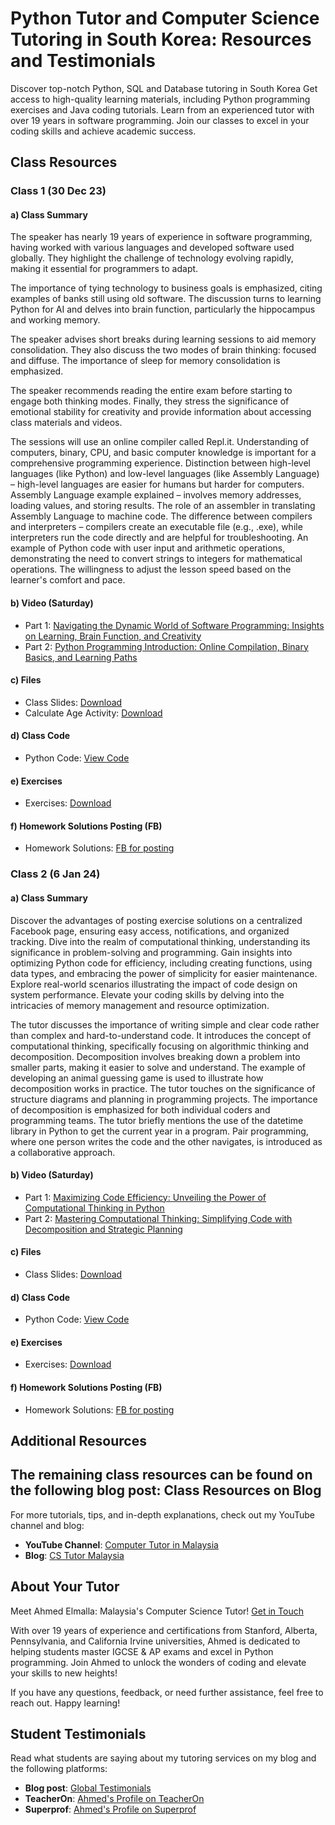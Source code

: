 # Python Tutor and Computer Science Tutoring in South Korea: Resources and Testimonials

Discover top-notch Python, SQL and Database tutoring in South Korea
Get access to high-quality learning materials, including Python programming exercises and Java coding tutorials. Learn from an experienced tutor with over 19 years in software programming. Join our classes to excel in your coding skills and achieve academic success.


## Class Resources

### Class 1 (30 Dec 23)

#### a) Class Summary

The speaker has nearly 19 years of experience in software programming, having worked with various languages and developed software used globally. They highlight the challenge of technology evolving rapidly, making it essential for programmers to adapt.

The importance of tying technology to business goals is emphasized, citing examples of banks still using old software. The discussion turns to learning Python for AI and delves into brain function, particularly the hippocampus and working memory.

The speaker advises short breaks during learning sessions to aid memory consolidation. They also discuss the two modes of brain thinking: focused and diffuse. The importance of sleep for memory consolidation is emphasized.

The speaker recommends reading the entire exam before starting to engage both thinking modes. Finally, they stress the significance of emotional stability for creativity and provide information about accessing class materials and videos.

The sessions will use an online compiler called Repl.it.
Understanding of computers, binary, CPU, and basic computer knowledge is important for a comprehensive programming experience.
Distinction between high-level languages (like Python) and low-level languages (like Assembly Language) – high-level languages are easier for humans but harder for computers.
Assembly Language example explained – involves memory addresses, loading values, and storing results.
The role of an assembler in translating Assembly Language to machine code.
The difference between compilers and interpreters – compilers create an executable file (e.g., .exe), while interpreters run the code directly and are helpful for troubleshooting.
An example of Python code with user input and arithmetic operations, demonstrating the need to convert strings to integers for mathematical operations.
The willingness to adjust the lesson speed based on the learner's comfort and pace.

#### b) Video (Saturday)

- Part 1: [Navigating the Dynamic World of Software Programming: Insights on Learning, Brain Function, and Creativity](youtu.be/yt3r1wyY42Y)
- Part 2: [Python Programming Introduction: Online Compilation, Binary Basics, and Learning Paths](youtu.be/IkSmFCHK_EM)

#### c) Files

- Class Slides: [Download](drive.google.com/drive/folders/1Lljymcz6UxED6luj31KIadLs5uNxb9Ca?usp=sharing)
- Calculate Age Activity: [Download](drive.google.com/file/d/13-nP27JH1WLAY-1T2u6sPswrWpt1mS6t/view?usp=drive_link)

#### d) Class Code

- Python Code: [View Code](replit.com/@AhmedElmalla/Python-GsinYeo#Class%201.py)

#### e) Exercises

- Exercises: [Download](drive.google.com/drive/folders/14masrbwK-dqg32cEu5CAtzWmmGOB3Oeh?usp=drive_link)

#### f) Homework Solutions Posting (FB)

- Homework Solutions: [FB for posting ](www.facebook.com/igcseCStutor/posts/pfbid02FSV8QFAk8sUBCaMGsKH7WcXB52XJbK72zP8gDQSu1PxvCweW3Ksev48sfRACe9PUl)

### Class 2 (6 Jan 24)

#### a) Class Summary

Discover the advantages of posting exercise solutions on a centralized Facebook page, ensuring easy access, notifications, and organized tracking. Dive into the realm of computational thinking, understanding its significance in problem-solving and programming. Gain insights into optimizing Python code for efficiency, including creating functions, using data types, and embracing the power of simplicity for easier maintenance. Explore real-world scenarios illustrating the impact of code design on system performance. Elevate your coding skills by delving into the intricacies of memory management and resource optimization.

The tutor discusses the importance of writing simple and clear code rather than complex and hard-to-understand code.
It introduces the concept of computational thinking, specifically focusing on algorithmic thinking and decomposition.
Decomposition involves breaking down a problem into smaller parts, making it easier to solve and understand.
The example of developing an animal guessing game is used to illustrate how decomposition works in practice.
The tutor touches on the significance of structure diagrams and planning in programming projects.
The importance of decomposition is emphasized for both individual coders and programming teams.
The tutor briefly mentions the use of the datetime library in Python to get the current year in a program.
Pair programming, where one person writes the code and the other navigates, is introduced as a collaborative approach.

#### b) Video (Saturday)

- Part 1: [Maximizing Code Efficiency: Unveiling the Power of Computational Thinking in Python](youtu.be/c7KXnzcj3TU)
- Part 2: [Mastering Computational Thinking: Simplifying Code with Decomposition and Strategic Planning](youtu.be/bhv2qJCM89o)

#### c) Files

- Class Slides: [Download](drive.google.com/file/d/17V_jWnD74WGoJ4CkUSEHu7ti38L_pnrf/view?usp=drive_link)

#### d) Class Code

- Python Code: [View Code](replit.com/@AhmedElmalla/Python-GsinYeo#Class%202.py)

#### e) Exercises

- Exercises: [Download](replit.com/@AhmedElmalla/Python-GsinYeo#Class%202%20-%20Exercise.py)

#### f) Homework Solutions Posting (FB)

- Homework Solutions: [FB for posting ](www.facebook.com/igcseCStutor/posts/pfbid02FSV8QFAk8sUBCaMGsKH7WcXB52XJbK72zP8gDQSu1PxvCweW3Ksev48sfRACe9PUl)


## Additional Resources
The remaining class resources can be found on the following blog post: Class Resources on Blog
---

For more tutorials, tips, and in-depth explanations, check out my YouTube channel and blog:

- **YouTube Channel**: [Computer Tutor in Malaysia](https://www.youtube.com/@tutorAL9618)
- **Blog**: [CS Tutor Malaysia ](https://elmalla.info/blog/1)


## About Your Tutor

Meet Ahmed Elmalla: Malaysia's Computer Science Tutor! [Get in Touch](https://wa.me/message/SGE2FIFHJBCUC1)

With over 19 years of experience and certifications from Stanford, Alberta, Pennsylvania, and California Irvine universities, Ahmed is dedicated to helping students master IGCSE & AP exams and excel in Python programming. Join Ahmed to unlock the wonders of coding and elevate your skills to new heights!

If you have any questions, feedback, or need further assistance, feel free to reach out. Happy learning!


## Student Testimonials
Read what students are saying about my tutoring services on my blog and the following platforms:

- **Blog post**: [Global Testimonials](https://elmalla.info/blog/48)
- **TeacherOn**: [Ahmed's Profile on TeacherOn](https://www.teacheron.com/tutor-profile/6ZTs?r=6ZTs)
- **Superprof**: [Ahmed's Profile on Superprof](https://www.superprof.com.my/ir/26571560-8c328)